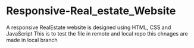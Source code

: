 # Responsive-Real_estate_Website
A responsive RealEstate website is designed using HTML, CSS and JavaScript
This is to test the file in remote and local repo
this chnages are made in local branch

